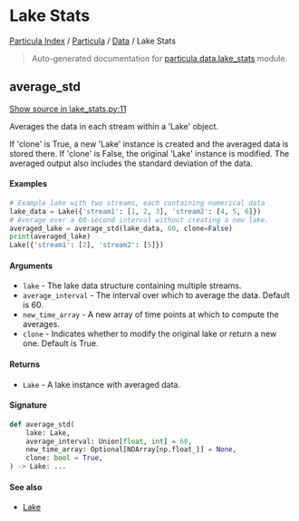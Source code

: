 # Lake Stats

[Particula Index](../../README.md#particula-index) / [Particula](../index.md#particula) / [Data](./index.md#data) / Lake Stats

> Auto-generated documentation for [particula.data.lake_stats](https://github.com/Gorkowski/particula/blob/main/particula/data/lake_stats.py) module.

## average_std

[Show source in lake_stats.py:11](https://github.com/Gorkowski/particula/blob/main/particula/data/lake_stats.py#L11)

Averages the data in each stream within a 'Lake' object.

If 'clone' is True, a new 'Lake' instance is created and the averaged
data is stored there. If 'clone' is False, the original 'Lake' instance
is modified. The averaged output also includes the standard deviation of
the data.

#### Examples

```python
# Example lake with two streams, each containing numerical data
lake_data = Lake({'stream1': [1, 2, 3], 'stream2': [4, 5, 6]})
# Average over a 60-second interval without creating a new lake.
averaged_lake = average_std(lake_data, 60, clone=False)
print(averaged_lake)
Lake({'stream1': [2], 'stream2': [5]})
```

#### Arguments

- `lake` - The lake data structure containing multiple streams.
- `average_interval` - The interval over which to average the data.
    Default is 60.
- `new_time_array` - A new array of time points at which to compute the
    averages.
- `clone` - Indicates whether to modify the original lake or return a new
    one. Default is True.

#### Returns

- `Lake` - A lake instance with averaged data.

#### Signature

```python
def average_std(
    lake: Lake,
    average_interval: Union[float, int] = 60,
    new_time_array: Optional[NDArray[np.float_]] = None,
    clone: bool = True,
) -> Lake: ...
```

#### See also

- [Lake](./lake.md#lake)
